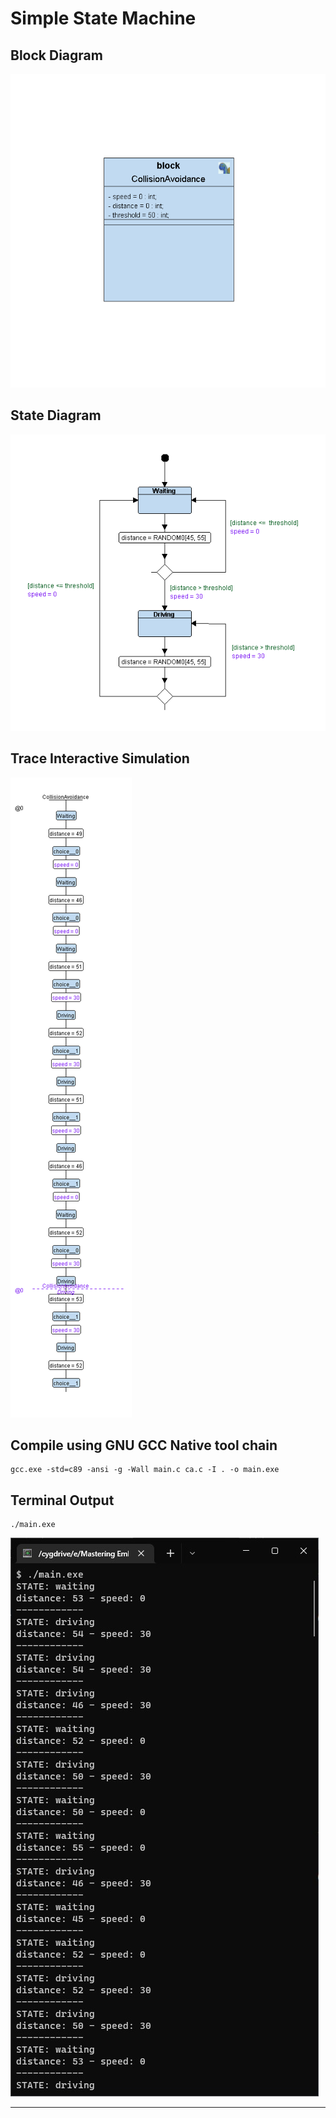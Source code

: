 # **Simple State Machine**
## **Block Diagram**
<img src="/03_Data_Structures/02_Lesson_02/01_State_Machine_01/img/BlockDiagram.png" >

## **State Diagram**
<img src="/03_Data_Structures/02_Lesson_02/01_State_Machine_01/img/Collision_Avoidance_States.png" >

## **Trace Interactive Simulation**
<img src="/03_Data_Structures/02_Lesson_02/01_State_Machine_01/img/Trace.png" >

## **Compile using GNU GCC Native tool chain**

```
gcc.exe -std=c89 -ansi -g -Wall main.c ca.c -I . -o main.exe
```

## **Terminal Output**
```
./main.exe
```

<img src="/03_Data_Structures/02_Lesson_02/01_State_Machine_01/img/output.jpg" >

---